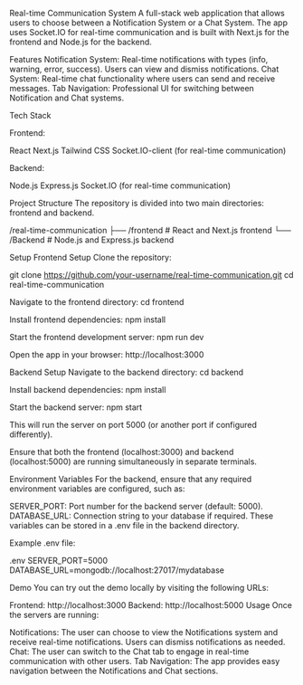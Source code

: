 Real-time Communication System
A full-stack web application that allows users to choose between a Notification System or a Chat System. The app uses Socket.IO for real-time communication and is built with Next.js for the frontend and Node.js for the backend.

Features
Notification System: Real-time notifications with types (info, warning, error, success). Users can view and dismiss notifications.
Chat System: Real-time chat functionality where users can send and receive messages.
Tab Navigation: Professional UI for switching between Notification and Chat systems.

Tech Stack


Frontend:

React
Next.js
Tailwind CSS
Socket.IO-client (for real-time communication)

Backend:

Node.js
Express.js
Socket.IO (for real-time communication)

Project Structure
The repository is divided into two main directories: frontend and backend.


/real-time-communication
  ├── /frontend         # React and Next.js frontend
  └── /Backend          # Node.js and Express.js backend


Setup
Frontend Setup
Clone the repository:


git clone https://github.com/your-username/real-time-communication.git
cd real-time-communication


Navigate to the frontend directory:
cd frontend


Install frontend dependencies:
npm install

Start the frontend development server:
npm run dev

Open the app in your browser:
http://localhost:3000

Backend Setup
Navigate to the backend directory:
cd backend

Install backend dependencies:
npm install

Start the backend server:
npm start


This will run the server on port 5000 (or another port if configured differently).

Ensure that both the frontend (localhost:3000) and backend (localhost:5000) are running simultaneously in separate terminals.

Environment Variables
For the backend, ensure that any required environment variables are configured, such as:

SERVER_PORT: Port number for the backend server (default: 5000).
DATABASE_URL: Connection string to your database if required.
These variables can be stored in a .env file in the backend directory.

Example .env file:

.env
SERVER_PORT=5000
DATABASE_URL=mongodb://localhost:27017/mydatabase


Demo
You can try out the demo locally by visiting the following URLs:

Frontend: http://localhost:3000
Backend: http://localhost:5000
Usage
Once the servers are running:

Notifications: The user can choose to view the Notifications system and receive real-time notifications. Users can dismiss notifications as needed.
Chat: The user can switch to the Chat tab to engage in real-time communication with other users.
Tab Navigation: The app provides easy navigation between the Notifications and Chat sections.
